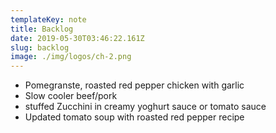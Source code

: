 ```yaml
---
templateKey: note
title: Backlog
date: 2019-05-30T03:46:22.161Z
slug: backlog
image: ./img/logos/ch-2.png
---
```


- Pomegranste, roasted red pepper chicken with garlic
- Slow cooler beef/pork
- stuffed Zucchini in creamy yoghurt sauce or tomato sauce
- Updated tomato soup with roasted red pepper recipe
